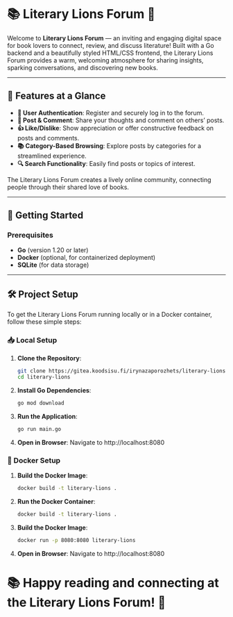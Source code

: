 # 📚 Literary Lions Forum 🦁

Welcome to **Literary Lions Forum** — an inviting and engaging digital space for book lovers to connect, review, and discuss literature! Built with a Go backend and a beautifully styled HTML/CSS frontend, the Literary Lions Forum provides a warm, welcoming atmosphere for sharing insights, sparking conversations, and discovering new books.

---

## 🌟 Features at a Glance

- **🔐 User Authentication**: Register and securely log in to the forum.
- **📝 Post & Comment**: Share your thoughts and comment on others’ posts.
- **👍 Like/Dislike**: Show appreciation or offer constructive feedback on posts and comments.
- **📚 Category-Based Browsing**: Explore posts by categories for a streamlined experience.
- **🔍 Search Functionality**: Easily find posts or topics of interest.

The Literary Lions Forum creates a lively online community, connecting people through their shared love of books.

---

## 🚀 Getting Started

### Prerequisites

- **Go** (version 1.20 or later)
- **Docker** (optional, for containerized deployment)
- **SQLite** (for data storage)

---

## 🛠 Project Setup

To get the Literary Lions Forum running locally or in a Docker container, follow these simple steps:

### 📥 Local Setup

1. **Clone the Repository**:
   ```bash
   git clone https://gitea.koodsisu.fi/irynazaporozhets/literary-lions.git
   cd literary-lions
   ```
2. **Install Go Dependencies**:
    ```bash
    go mod download
    ```
3. **Run the Application**:
    ```bash
    go run main.go
    ```
4. **Open in Browser**:
    Navigate to http://localhost:8080

### 🐳 Docker Setup

1. **Build the Docker Image**:
    ```bash
    docker build -t literary-lions .
    ```
2. **Run the Docker Container**:
    ```bash
    docker build -t literary-lions .
    ```
3. **Build the Docker Image**:
    ```bash
    docker run -p 8080:8080 literary-lions
    ```
4. **Open in Browser**:
    Navigate to http://localhost:8080

# 📚 Happy reading and connecting at the Literary Lions Forum! 🦁
